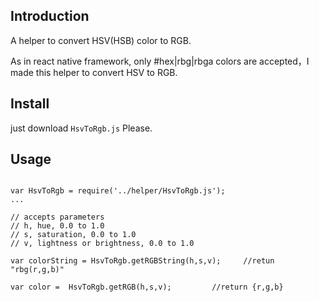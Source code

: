 ## Introduction

A helper to convert HSV(HSB) color to RGB.

As in react native framework, only #hex|rbg|rbga colors are accepted，I made this helper to convert HSV to RGB.

## Install

just download <code>HsvToRgb.js</code> Please.


## Usage

<pre><code>
var HsvToRgb = require('../helper/HsvToRgb.js');
...

// accepts parameters
// h, hue, 0.0 to 1.0
// s, saturation, 0.0 to 1.0
// v, lightness or brightness, 0.0 to 1.0

var colorString = HsvToRgb.getRGBString(h,s,v);     //retun "rbg(r,g,b)"

var color =  HsvToRgb.getRGB(h,s,v);         //return {r,g,b}


</code>
</pre>
